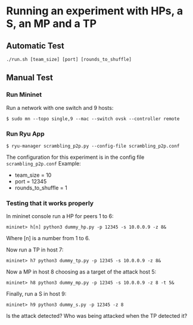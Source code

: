 # Running an experiment with HPs, a S, an MP and a TP

## Automatic Test

```
./run.sh [team_size] [port] [rounds_to_shuffle]
```

## Manual Test
### Run Mininet
Run a network with one switch and 9 hosts:
```
$ sudo mn --topo single,9 --mac --switch ovsk --controller remote
```
### Run Ryu App
```
$ ryu-manager scrambling_p2p.py --config-file scrambling_p2p.conf
```

The configuration for this experiment is in the config file `scrambling_p2p.conf`
Example:
- team_size = 10
- port = 12345 
- rounds_to_shuffle = 1

### Testing that it works properly

In mininet console run a HP for peers 1 to 6:
```
mininet> h[n] python3 dummy_hp.py -p 12345 -s 10.0.0.9 -z 8&
```
Where [n] is a number from 1 to 6.

Now run a TP in host 7:
```
mininet> h7 python3 dummy_tp.py -p 12345 -s 10.0.0.9 -z 8&
```
Now a MP in host 8 choosing as a target of the attack host 5:
```
mininet> h8 python3 dummy_mp.py -p 12345 -s 10.0.0.9 -z 8 -t 5&
```
Finally, run a S in host 9:
```
mininet> h9 python3 dummy_s.py -p 12345 -z 8
```
Is the attack detected? Who was being attacked when the TP detected it?